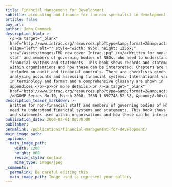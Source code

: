 ```yaml
---
title: Financial Management for Development
subtitle: accounting and finance for the non-specialist in development organisations
article: false
buy_url:
author: John Cammack
description_html: >-
  <p><a target="_blank"
  href="http://www.intrac.org/resources.php?type=&amp;format=2&amp;action=search"><img
  align="left" alt="" style="width: 99px; height: 125px;"
  src="/assets/images/FMD new cover Intrac.jpg" /></a>Written for non-financial
  staff and members of governing bodies of NGOs, who need to understand
  financial systems and statements. This book shows records and statements used
  within organisations and how these can be interpreted. Chapters are also
  included on audit and financial controls. There are checklists given for
  analysing accounts and assessing financial systems. International variations
  in terminology and format and a comprehensive glossary are shown in
  appendices.</p><p>For more details:<br /><a target="_blank"
  href="http://www.intrac.org/resources.php?type=&amp;format=2&amp;action=search">intrac.org</a><br
  />NGOMP Series No.10, March 2000, ISBN 1-897748-52-33, &pound;8.00</p>
description_teaser_markdown: >-
  Written for non-financial staff and members of governing bodies of NGOs, who
  need to understand financial systems and statements. This book shows records
  and statements used within organisations and how these can be interpreted.
publication_date: 2000-03-01 00:00:00
publisher:
permalink: /publications/financial-management-for-development/
main_image_path:
_options:
  main_image_path:
    width: 1200
    height: 800
    resize_style: contain
    mime_type: image/jpeg
_comments:
  permalink: Be careful editing this
  main_image_path: Image used to represent your gallery
---
```

